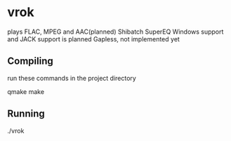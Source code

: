 vrok
====

plays FLAC, MPEG and AAC(planned)
Shibatch SuperEQ
Windows support and JACK support is planned
Gapless, not implemented yet

Compiling
---------

run these commands in the project directory

qmake
make

Running
-------

./vrok

